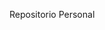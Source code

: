 Repositorio Personal

<!-- ## Segundo Diseño de mi Portafolio Personal, más simple y minimalista. -->

<!-- ![Screenshot](images/tercera-beta.png); 
# Portafolio Web - Saul Gustavo Alcantar Sanchez
-->



